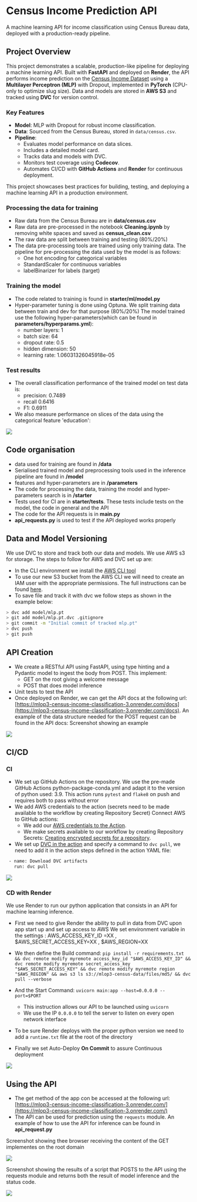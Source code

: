 

# Census Income Prediction API
A machine learning API for income classification using Census Bureau data, deployed with a production-ready pipeline.

## Project Overview

This project demonstrates a scalable, production-like pipeline for deploying a machine learning API. Built with **FastAPI** and deployed on **Render**, the API performs income prediction on the [Census Income Dataset](https://archive.ics.uci.edu/ml/datasets/census+income) using a **Multilayer Perceptron (MLP)** with Dropout, implemented in **PyTorch** (CPU-only to optimize slug size). Data and models are stored in **AWS S3** and tracked using **DVC** for version control.


### Key Features
- **Model**: MLP with Dropout for robust income classification.
- **Data**: Sourced from the Census Bureau, stored in `data/census.csv`.
- **Pipeline**:
  - Evaluates model performance on data slices.
  - Includes a detailed model card.
  - Tracks data and models with DVC.
  - Monitors test coverage using **Codecov**.
  - Automates CI/CD with **GitHub Actions** and **Render** for continuous deployment.

This project showcases best practices for building, testing, and deploying a machine learning API in a production environment.


### Processing the data for training
- Raw data from the Census Bureau are in **data/census.csv**
- Raw data are pre-processed in the notebook **Cleaning.ipynb** by removing white spaces and saved as **census_clean.csv**
- The raw data are split between training and testing (80%/20%)
- The data pre-processing tools are trained using only training data. The pipeline for pre-processing the data used by 
the model is as follows:
  - One hot encoding for categorical variables
  - StandardScaler for continuous variables
  - labelBinarizer for labels (target)
### Training the model
- The code related to training is found in **starter/ml/model.py**
- Hyper-parameter tuning is done using Optuna. We split training data between train and dev for that purpose (80%/20%)
The model trained use the following hyper-parameters(which can be found in **parameters/hyperparams.yml**):
  - number layers: 1
  - batch size: 64
  - dropout rate: 0.5
  - hidden dimension: 50
  - learning rate: 1.06031326045918e-05

### Test results
- The overall classification performance of the trained model on test data is:
  - precision: 0.7489
  - recall 0.6416
  - F1: 0.6911
- We also measure performance on slices of the data using the categorical feature 'education':
<img src="./screenshots/slice_output.PNG">


## Code organisation
- data used for training are found in **/data**
- Serialised trained model and preprocessing tools used in the inference pipeline are found in **/model** 
- features and hyper-parameters are in **/parameters**
- The code for processing the data, training the model and hyper-parameters search is in **/starter**
- Tests used for CI are in **starter/tests**. These tests include tests on the model, the code in general and the API
- The code for the API requests is in **main.py**
- **api_requests.py** is used to test if the API deployed works properly

## Data and Model Versioning
We use DVC to store and track both our data and models. We use AWS s3 for storage. The steps to follow for AWS and DVC 
set up are:
- In the CLI environment we install the [AWS CLI tool](https://docs.aws.amazon.com/cli/latest/userguide/cli-chap-install.html)
- To use our new S3 bucket from the AWS CLI we will need to create an IAM user with the appropriate permissions.
The full instructions can be found [here](https://docs.aws.amazon.com/IAM/latest/UserGuide/id_users_create.html#id_users_create_console).
- To save file and track it with dvc we follow steps as shown in the example below:
```bash
> dvc add model/mlp.pt
> git add model/mlp.pt.dvc .gitignore
> git commit -m "Initial commit of tracked mlp.pt"
> dvc push
> git push
```

## API Creation

- We create a RESTful API using FastAPI, using type hinting and a Pydantic model to ingest the body from POST. 
This implement:
  - GET on the root giving a welcome message
  - POST that does model inference
- Unit tests to test the API
- Once deployed on Render, we can get the API docs at the following url: [https://mlop3-census-income-classification-3.onrender.com/docs](https://mlop3-census-income-classification-3.onrender.com/docs).
An example of the data structure needed for the POST request can be found in the API docs:
Screenshot showing an example
<img src="./screenshots/example.PNG">

## CI/CD
### CI
- We set up GitHub Actions on the repository. We use the pre-made GitHub Actions python-package-conda.yml and adapt it 
to the version of python used: 3.9. This action runs ```pytest``` and ```flake8``` on push and requires both to pass without error
- We add AWS credentials to the action (secrets need to be made available to the workflow by creating Repository Secret)
Connect AWS to GitHub actions:
  - We add our [AWS credentials to the Action](https://github.com/marketplace/actions/configure-aws-credentials-action-for-github-actions).
  - We make secrets available to our workflow by creating Repository Secrets: 
  [Creating encrypted secrets for a repository](https://docs.github.com/en/actions/security-guides/encrypted-secrets#creating-encrypted-secrets-for-a-repository).
- We set up [DVC in the action](https://github.com/iterative/setup-dvc) and specify a command to ```dvc pull```, 
we need to add it in the action steps defined in the action YAML file:
```bash
 - name: Download DVC artifacts
   run: dvc pull
```
<img src="./screenshots/continuous_integration.PNG">

### CD with Render
 We use Render to run our python application that consists in an API for machine learning inference.
 
- First we need to give Render the ability to pull in data from DVC upon app start up and set up access to AWS
 We set environment variable in the settings : AWS_ACCESS_KEY_ID =XX , $AWS_SECRET_ACCESS_KEY=XX , $AWS_REGION=XX

- We then define the Build command:
```pip install -r requirements.txt && dvc remote modify myremote access_key_id "$AWS_ACCESS_KEY_ID" && dvc remote modify myremote secret_access_key "$AWS_SECRET_ACCESS_KEY" && dvc remote modify myremote region "$AWS_REGION" && aws s3 ls s3://mlop3-census-data/files/md5/ && dvc pull --verbose```


- And the Start Command:
  ```uvicorn main:app --host=0.0.0.0 --port=$PORT```
  - This instruction allows our API to be launched using ```uvicorn```
  - We use the IP ```0.0.0.0``` to tell the server to listen on every open network interface 

- To be sure Render deploys with the proper python version we need to add a `runtime.txt` file at the root 
  of the directory
  
- Finally we set Auto-Deploy **On Commit** to assure Continuous deployment
<img src="./screenshots/continuous_deployment.PNG">

  
## Using the API
- The get method of the app con be accessed at the following url: [https://mlop3-census-income-classification-3.onrender.com/](https://mlop3-census-income-classification-3.onrender.com/)
- The API can be used for prediction using the ```requests``` module. An example of how to use the API for inference can 
be found in **api_request.py**

Screenshot showing thee browser receiving the content of the GET implementes on the root domain

<img src="./screenshots/live_GET.PNG">


Screenshot showing the results of a script that POSTS to the API using the requests module and returns both the result of model inference and the status code.

<img src="./screenshots/live_POST.PNG">


